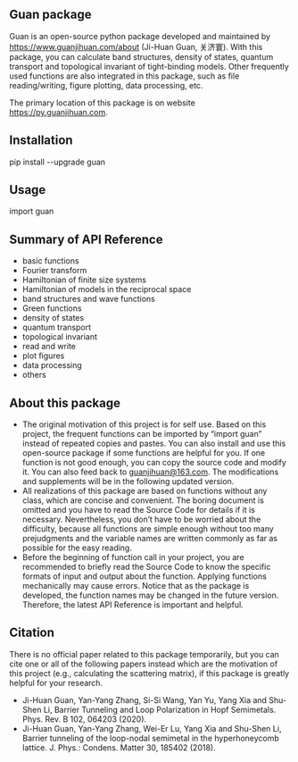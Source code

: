 ## Guan package

Guan is an open-source python package developed and maintained by https://www.guanjihuan.com/about (Ji-Huan Guan, 关济寰). With this package, you can calculate band structures, density of states, quantum transport and topological invariant of tight-binding models. Other frequently used functions are also integrated in this package, such as file reading/writing, figure plotting, data processing, etc.

The primary location of this package is on website https://py.guanjihuan.com. 

## Installation

pip install --upgrade guan

## Usage

import guan

## Summary of API Reference

+ basic functions
+ Fourier transform
+ Hamiltonian of finite size systems
+ Hamiltonian of models in the reciprocal space
+ band structures and wave functions
+ Green functions
+ density of states
+ quantum transport
+ topological invariant
+ read and write
+ plot figures
+ data processing
+ others


## About this package

+ The original motivation of this project is for self use. Based on this project, the frequent functions can be imported by “import guan” instead of repeated copies and pastes. You can also install and use this open-source package if some functions are helpful for you. If one function is not good enough, you can copy the source code and modify it. You can also feed back to guanjihuan@163.com. The modifications and supplements will be in the following updated version.
+ All realizations of this package are based on functions without any class, which are concise and convenient. The boring document is omitted and you have to read the Source Code for details if it is necessary. Nevertheless, you don’t have to be worried about the difficulty, because all functions are simple enough without too many prejudgments and the variable names are written commonly as far as possible for the easy reading.
+ Before the beginning of function call in your project, you are recommended to briefly read the Source Code to know the specific formats of input and output about the function. Applying functions mechanically may cause errors. Notice that as the package is developed, the function names may be changed in the future version. Therefore, the latest API Reference is important and helpful.


## Citation

There is no official paper related to this package temporarily, but you can cite one or all of the following papers instead which are the motivation of this project (e.g., calculating the scattering matrix), if this package is greatly helpful for your research.

+ Ji-Huan Guan, Yan-Yang Zhang, Si-Si Wang, Yan Yu, Yang Xia and Shu-Shen Li, Barrier Tunneling and Loop Polarization in Hopf Semimetals. Phys. Rev. B 102, 064203 (2020).
+ Ji-Huan Guan, Yan-Yang Zhang, Wei-Er Lu, Yang Xia and Shu-Shen Li, Barrier tunneling of the loop-nodal semimetal in the hyperhoneycomb lattice. J. Phys.: Condens. Matter 30, 185402 (2018).